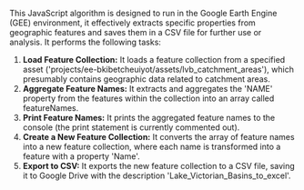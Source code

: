 This JavaScript algorithm is designed to run in the Google Earth Engine (GEE) environment, it effectively extracts specific properties from geographic features and saves them in a CSV file for further use or analysis.
It performs the following tasks:
1) **Load Feature Collection:** It loads a feature collection from a specified asset ('projects/ee-bkibetcheuiyot/assets/lvb_catchment_areas'), which presumably contains geographic data related to catchment areas.
2) **Aggregate Feature Names:** It extracts and aggregates the 'NAME' property from the features within the collection into an array called featureNames.
3) **Print Feature Names:** It prints the aggregated feature names to the console (the print statement is currently commented out).
4) **Create a New Feature Collection:** It converts the array of feature names into a new feature collection, where each name is transformed into a feature with a property 'Name'.
5) **Export to CSV:** It exports the new feature collection to a CSV file, saving it to Google Drive with the description 'Lake_Victorian_Basins_to_excel'.
